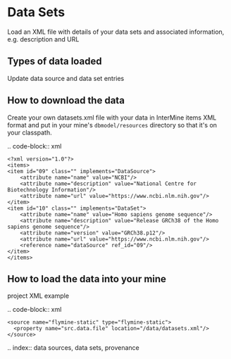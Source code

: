 Data Sets
================================

Load an XML file with details of your data sets and associated information, e.g. description and URL

Types of data loaded
--------------------

Update data source and data set entries

How to download the data 
---------------------------

Create your own datasets.xml file with your data in InterMine items XML format and put in your mine's `dbmodel/resources` directory so that it's on your classpath. 

.. code-block:: xml

    <?xml version="1.0"?>
    <items>
    <item id="09" class="" implements="DataSource">
        <attribute name="name" value="NCBI"/>
        <attribute name="description" value="National Centre for Biotechnology Information"/>
        <attribute name="url" value="https://www.ncbi.nlm.nih.gov"/>
    </item>
    <item id="10" class="" implements="DataSet">
        <attribute name="name" value="Homo sapiens genome sequence"/>
        <attribute name="description" value="Release GRCh38 of the Homo sapiens genome sequence"/>
        <attribute name="version" value="GRCh38.p12"/>
        <attribute name="url" value="https://www.ncbi.nlm.nih.gov"/>
        <reference name="dataSource" ref_id="09"/>
    </item>
    </items>

How to load the data into your mine
--------------------------------------

project XML example

.. code-block:: xml

    <source name="flymine-static" type="flymine-static">
      <property name="src.data.file" location="/data/datasets.xml"/>
    </source>

.. index:: data sources, data sets, provenance
